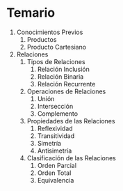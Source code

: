 # Temario

1. Conocimientos Previos
     1. Productos
    2.  Producto Cartesiano
2. Relaciones
    1. Tipos de Relaciones
        1. Relación Inclusión
        2. Relación Binaria
        3. Relación Recurrente
    2. Operaciones de Relaciones 
        1. Unión
        2. Intersección
        3. Complemento
    3. Propiedades de las Relaciones 
        1. Reflexividad
        2. Transitividad
        3. Simetría
        4. Antisimetría
    4. Clasificación de las Relaciones 
        1. Orden Parcial
        2. Orden Total
        3. Equivalencia
